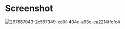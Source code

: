 # Screenshot
![297687043-2c597349-ec0f-404c-a93c-ea2214ffefc4](https://github.com/guptaravimp/Personal-Portfolio-website/assets/142169363/62f0706c-3c1d-4941-ae75-442708400ff2)
